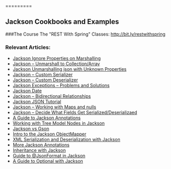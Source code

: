 =========

## Jackson Cookbooks and Examples

###The Course
The "REST With Spring" Classes: http://bit.ly/restwithspring

### Relevant Articles: 
- [Jackson Ignore Properties on Marshalling](http://www.baeldung.com/jackson-ignore-properties-on-serialization)
- [Jackson – Unmarshall to Collection/Array](http://www.baeldung.com/jackson-collection-array)
- [Jackson Unmarshalling json with Unknown Properties](http://www.baeldung.com/jackson-deserialize-json-unknown-properties)
- [Jackson – Custom Serializer](http://www.baeldung.com/jackson-custom-serialization)
- [Jackson – Custom Deserializer](http://www.baeldung.com/jackson-deserialization)
- [Jackson Exceptions – Problems and Solutions](http://www.baeldung.com/jackson-exception)
- [Jackson Date](http://www.baeldung.com/jackson-serialize-dates)
- [Jackson – Bidirectional Relationships](http://www.baeldung.com/jackson-bidirectional-relationships-and-infinite-recursion)
- [Jackson JSON Tutorial](http://www.baeldung.com/jackson)
- [Jackson – Working with Maps and nulls](http://www.baeldung.com/jackson-map-null-values-or-null-key)
- [Jackson – Decide What Fields Get Serialized/Deserializaed](http://www.baeldung.com/jackson-field-serializable-deserializable-or-not)
- [A Guide to Jackson Annotations](http://www.baeldung.com/jackson-annotations)
- [Working with Tree Model Nodes in Jackson](http://www.baeldung.com/jackson-json-node-tree-model)
- [Jackson vs Gson](http://www.baeldung.com/jackson-vs-gson)
- [Intro to the Jackson ObjectMapper](http://www.baeldung.com/jackson-object-mapper-tutorial)
- [XML Serialization and Deserialization with Jackson](http://www.baeldung.com/jackson-xml-serialization-and-deserialization)
- [More Jackson Annotations](http://www.baeldung.com/jackson-advanced-annotations)
- [Inheritance with Jackson](http://www.baeldung.com/jackson-inheritance)
- [Guide to @JsonFormat in Jackson](http://www.baeldung.com/jackson-jsonformat)
- [A Guide to Optional with Jackson](http://www.baeldung.com/jackson-optional)
